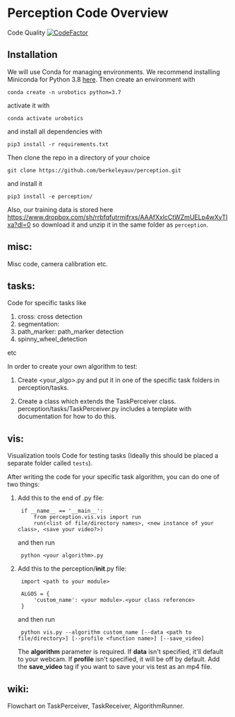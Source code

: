 # Perception Code Overview

Code Quality [![CodeFactor](https://www.codefactor.io/repository/github/berkeleyauv/perception/badge)](https://www.codefactor.io/repository/github/berkeleyauv/perception)

## Installation

We will use Conda for managing environments. We recommend installing Miniconda for Python 3.8 [here](https://docs.conda.io/en/latest/miniconda.html).
Then create an environment with

    conda create -n urobotics python=3.7

activate it with

    conda activate urobotics

and install all dependencies with

    pip3 install -r requirements.txt

Then clone the repo in a directory of your choice

    git clone https://github.com/berkeleyauv/perception.git

and install it

    pip3 install -e perception/

Also, our training data is stored here https://www.dropbox.com/sh/rrbfqfutrmifrxs/AAAfXxlcCtWZmUELp4wXyTIxa?dl=0 so download it and unzip it in the same folder as `perception`.


## misc:
Misc code, camera calibration etc.

## tasks:
Code for specific tasks like 

1. cross: cross detection
2. segmentation:
3. path_marker: path_marker detection
4. spinny_wheel_detection

etc

In order to create your own algorithm to test:

1. Create <your_algo>.py and put it in one of the specific task folders in perception/tasks.

2. Create a class which extends the TaskPerceiver class. perception/tasks/TaskPerceiver.py includes a template with documentation for how to do this.

## vis:
Visualization tools 
Code for testing tasks (Ideally this should be placed a separate folder called `tests`).

After writing the code for your specific task algorithm, you can do one of two things:

1. Add this to the end of <your algorithm>.py file:
    
        if __name__ == '__main__':
            from perception.vis.vis import run
            run(<list of file/directory names>, <new instance of your class>, <save your video?>)
    and then run
    
        python <your algorithm>.py
2. Add this to the perception/__init__.py file:

        import <path to your module>
        
        ALGOS = {
            'custom_name': <your module>.<your class reference>
        }
    and then run
    
        python vis.py --algorithm custom_name [--data <path to file/directory>] [--profile <function name>] [--save_video]
    The **algorithm** parameter is required. If **data** isn't specified, it'll default to your webcam. If **profile** isn't specified, it will be off by default. Add the **save_video** tag if you want to save your vis test as an mp4 file.

## wiki:
Flowchart on TaskPerceiver, TaskReceiver, AlgorithmRunner.
